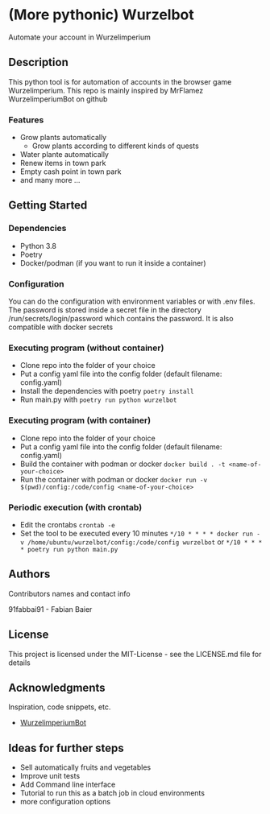 # (More pythonic) Wurzelbot

Automate your account in Wurzelimperium

## Description

This python tool is for automation of accounts in the browser game Wurzelimperium.
This repo is mainly inspired by MrFlamez WurzelimperiumBot on github

### Features
* Grow plants automatically
  * Grow plants according to different kinds of quests
* Water plante automatically
* Renew items in town park
* Empty cash point in town park
* and many more ...

## Getting Started

### Dependencies

* Python 3.8
* Poetry
* Docker/podman (if you want to run it inside a container)

### Configuration

You can do the configuration with environment variables or with .env files.
The password is stored inside a secret file in the directory /run/secrets/login/password which contains the password. It is also compatible with docker secrets

### Executing program (without container)

* Clone repo into the folder of your choice
* Put a config yaml file into the config folder (default filename: config.yaml)
* Install the dependencies with poetry ```poetry install```
* Run main.py with ```poetry run python wurzelbot```

### Executing program (with container)

* Clone repo into the folder of your choice
* Put a config yaml file into the config folder (default filename: config.yaml)
* Build the container with podman or docker  ```docker build . -t <name-of-your-choice>```
* Run the container with podman or docker ```docker run -v $(pwd)/config:/code/config <name-of-your-choice>```

### Periodic execution (with crontab)

* Edit the crontabs ```crontab -e```
* Set the tool to be executed every 10 minutes ```*/10 * * * * docker run -v /home/ubuntu/wurzelbot/config:/code/config wurzelbot``` or ```*/10 * * * * poetry run python main.py```

## Authors

Contributors names and contact info

91fabbai91 - Fabian Baier

## License

This project is licensed under the MIT-License - see the LICENSE.md file for details

## Acknowledgments

Inspiration, code snippets, etc.
* [WurzelimperiumBot](https://github.com/MrFlamez/Wurzelimperium-Bot)

## Ideas for further steps

* Sell automatically fruits and vegetables
* Improve unit tests
* Add Command line interface
* Tutorial to run this as a batch job in cloud environments
* more configuration options

